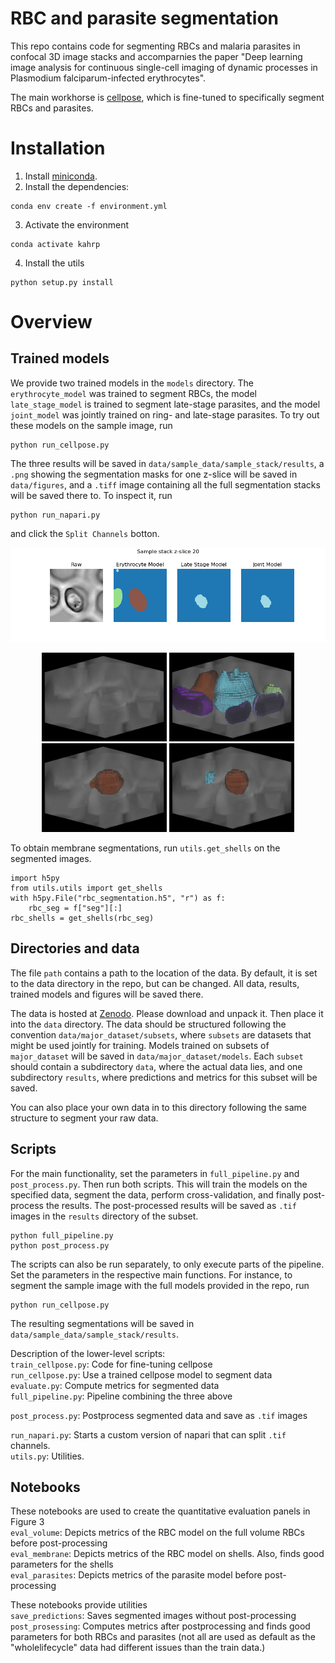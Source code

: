 # RBC and parasite segmentation
This repo contains code for segmenting RBCs and malaria parasites in confocal 3D
image stacks and accomparnies the paper "Deep learning image analysis for continuous single-cell imaging of dynamic
processes in Plasmodium falciparum-infected erythrocytes".

The main workhorse is [cellpose](https://www.cellpose.org/), which is fine-tuned to specifically segment RBCs and parasites.


# Installation
1. Install [miniconda](https://docs.conda.io/en/latest/miniconda.html).
2. Install the dependencies:
```
conda env create -f environment.yml
```
3. Activate the environment
```
conda activate kahrp
```
4. Install the utils
```
python setup.py install
```

# Overview

## Trained models
We provide two trained models in the `models` directory. The `erythrocyte_model` was trained to segment RBCs, the model 
`late_stage_model` is trained to segment late-stage parasites, and the model `joint_model` was jointly trained
on ring- and late-stage parasites. To try out these models on the sample image,
run
```
python run_cellpose.py
```
The three results will be saved in `data/sample_data/sample_stack/results`, a `.png` showing the segmentation masks for 
one z-slice will be saved in `data/figures`, and a `.tiff` image containing all the full segmentation stacks will be saved
there to. To inspect it, run

```
python run_napari.py
```
and click the `Split Channels` botton.

<img src="data/figures/sample_stack_z_slice_20_preds.png" alt="z-slice of segmentations" width="700"/>

<p align="center">
  <img src="data/figures/sample_stack_raw.png" alt="Raw" width="200"/>
  <img src="data/figures/sample_stack_rbc_seg.png" alt="RBC" width="200"/>
  <img src="data/figures/sample_stack_parasite_late_seg.png" alt="Parasite late" width="200"/>
  <img src="data/figures/sample_stack_parasite_joint_seg.png" alt="Parasite joint" width="200"/>
</p>

To obtain membrane segmentations, run `utils.get_shells` on the segmented images.

```
import h5py
from utils.utils import get_shells
with h5py.File("rbc_segmentation.h5", "r") as f:
    rbc_seg = f["seg"][:]
rbc_shells = get_shells(rbc_seg)
```

## Directories and data
The file `path` contains a path to the location of the data. By default, it is set
to the data directory in the repo, but can be changed. All data, results, trained 
models and figures will be saved there.

The data is hosted at [Zenodo](https://doi.org/10.5281/zenodo.14281268). Please download and unpack it. Then
place it into the `data` directory. The data should be structured following the convention 
`data/major_dataset/subsets`, where `subsets` are datasets that might be used 
jointly for training. Models trained on subsets of `major_dataset` will be saved in 
`data/major_dataset/models`. Each `subset` should contain a subdirectory `data`,
where the actual data lies, and one subdirectory `results`, where predictions and metrics
for this subset will be saved.

You can also place your own data in to this directory following the same structure to segment your raw data.



## Scripts
For the main functionality, set the parameters in `full_pipeline.py` and `post_process.py`. Then run both scripts. This
will train the models on the specified data, segment the data, perform cross-validation, and finally post-process the 
results. The post-processed results will be saved as `.tif` images in the `results` directory of the subset.

```
python full_pipeline.py
python post_process.py
```

The scripts can also be run separately, to only execute parts of the pipeline. Set the parameters in the respective main 
functions. For instance, to segment the sample image with the full models provided in the repo, run

```
python run_cellpose.py
```
The resulting segmentations will be saved in `data/sample_data/sample_stack/results`.

Description of the lower-level scripts:  
`train_cellpose.py`: Code for fine-tuning cellpose  
`run_cellpose.py`: Use a trained cellpose model to segment data  
`evaluate.py`: Compute metrics for segmented data  
`full_pipeline.py`: Pipeline combining the three above

`post_process.py`: Postprocess segmented data and save as `.tif` images

`run_napari.py`: Starts a custom version of napari that can split `.tif` channels.  
`utils.py`: Utilities.




## Notebooks
These notebooks are used to create the quantitative evaluation panels in Figure 3  
`eval_volume`: Depicts metrics of the RBC model on the full volume RBCs before post-processing  
`eval_membrane`: Depicts metrics of the RBC model on shells. Also, finds good parameters for 
the shells  
`eval_parasites`: Depicts metrics of the parasite model before post-processing  

These notebooks provide utilities  
`save_predictions`: Saves segmented images without post-processing
`post_prosessing`: Computes metrics after postprocessing and finds good parameters for both RBCs 
and parasites (not all are used as default as the "wholelifecycle" data had different issues than the
train data.)
